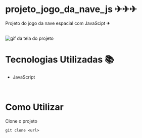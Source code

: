 # projeto_jogo_da_nave_js &#9992;&#9992;&#9992;

Projeto do jogo da nave espacial com JavaScipt &#9992;

<br>

<img src="./Animação.gif" alt="gif da tela do projeto">

<br>

# Tecnologias Utilizadas &#128218;

- JavaScript

<br>

# Como Utilizar

Clone o projeto

```
git clone <url>
